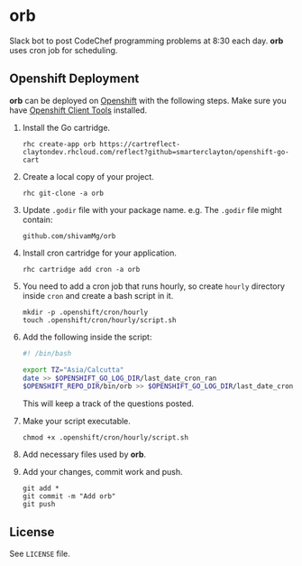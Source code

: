 # orb

Slack bot to post CodeChef programming problems at 8:30 each day. **orb** uses cron job for scheduling.

## Openshift Deployment

**orb** can be deployed on [Openshift](https://openshift.com) with the following steps. Make sure you have [Openshift Client Tools](https://developers.openshift.com/en/managing-client-tools.html) installed.

1. Install the Go cartridge.

   ```
   rhc create-app orb https://cartreflect-claytondev.rhcloud.com/reflect?github=smarterclayton/openshift-go-cart
   ```

2. Create a local copy of your project.

   ```
   rhc git-clone -a orb
   ```

3. Update `.godir` file with your package name. e.g. The `.godir` file might contain:

   ```
   github.com/shivamMg/orb
   ```

4. Install cron cartridge for your application.

   ```
   rhc cartridge add cron -a orb
   ```

5. You need to add a cron job that runs hourly, so create `hourly` directory inside `cron` and create a bash script in it.

   ```
   mkdir -p .openshift/cron/hourly
   touch .openshift/cron/hourly/script.sh
   ```

6. Add the following inside the script:

   ```bash
   #! /bin/bash

   export TZ="Asia/Calcutta"
   date >> $OPENSHIFT_GO_LOG_DIR/last_date_cron_ran
   $OPENSHIFT_REPO_DIR/bin/orb >> $OPENSHIFT_GO_LOG_DIR/last_date_cron_ran
   ```

   This will keep a track of the questions posted.

7. Make your script executable.

   ```
   chmod +x .openshift/cron/hourly/script.sh
   ```

8. Add necessary files used by **orb**.

9. Add your changes, commit work and push.

   ```
   git add *
   git commit -m "Add orb"
   git push
   ```

## License

See `LICENSE` file.

